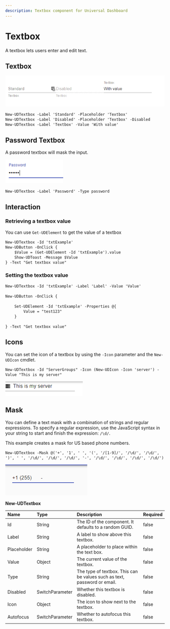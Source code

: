 ```yaml
---
description: Textbox component for Universal Dashboard
---
```


# Textbox

A textbox lets users enter and edit text.

## Textbox

![](../../../.gitbook/assets/image%20%2847%29.png)

```text
New-UDTextbox -Label 'Standard' -Placeholder 'Textbox'
New-UDTextbox -Label 'Disabled' -Placeholder 'Textbox' -Disabled
New-UDTextbox -Label 'Textbox' -Value 'With value'
```

## Password Textbox

A password textbox will mask the input.

![](../../../.gitbook/assets/image%20%2855%29.png)

```text
New-UDTextbox -Label 'Password' -Type password
```

## Interaction

### Retrieving a textbox value

You can use `Get-UDElement` to get the value of a textbox

```text
New-UDTextbox -Id 'txtExample' 
New-UDButton -OnClick {
    $Value = (Get-UDElement -Id 'txtExample').value 
    Show-UDToast -Message $Value
} -Text "Get textbox value"
```

### Setting the textbox value

```text
New-UDTextbox -Id 'txtExample' -Label 'Label' -Value 'Value'

New-UDButton -OnClick {

    Set-UDElement -Id 'txtExample' -Properties @{
        Value = "test123"
    }

} -Text "Get textbox value"
```

## Icons

You can set the icon of a textbox by using the `-Icon` parameter and the `New-UDIcon` cmdlet.

```text
New-UDTextbox -Id "ServerGroups" -Icon (New-UDIcon -Icon 'server') -Value "This is my server"
```

![](../../../.gitbook/assets/image%20%28107%29.png)

## Mask

You can define a text mask with a combination of strings and regular expressions. To specify a regular expression, use the JavaScript syntax in your string to start and finish the expression: `/\d/`. 

This example creates a mask for US based phone numbers. 

```text
New-UDTextbox -Mask @('+', '1', ' ', '(', '/[1-9]/', '/\d/', '/\d/', ')', ' ', '/\d/', '/\d/', '/\d/', '-', '/\d/', '/\d/', '/\d/', '/\d/')
```

![](../../../.gitbook/assets/image%20%28172%29.png)

**New-UDTextbox**

| Name | Type | Description | Required |
| :--- | :--- | :--- | :--- |
| Id | String | The ID of the component. It defaults to a random GUID. | false |
| Label | String | A label to show above this textbox. | false |
| Placeholder | String | A placeholder to place within the text box. | false |
| Value | Object | The current value of the textbox. | false |
| Type | String | The type of textbox. This can be values such as text, password or email. | false |
| Disabled | SwitchParameter | Whether this textbox is disabled. | false |
| Icon | Object | The icon to show next to the textbox. | false |
| Autofocus | SwitchParameter | Whether to autofocus this textbox. | false |

